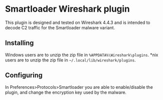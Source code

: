 # Smartloader Wireshark plugin

This plugin is designed and tested on Wireshark 4.4.3 and is intended to decode C2 traffic for the Smartloader malware variant.

## Installing

Windows users are to unzip the zip file in `%APPDATA%\Wireshark\plugins`.
\*nix users are to unzip the zip file in `~/.local/lib/wireshark/plugins`.

## Configuring
In Preferences>Protocols>Smartloader you are able to enable/disable the plugin, and change the encryption key used by the malware.

